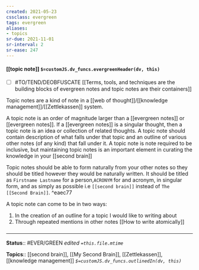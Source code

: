 ```yaml
---
created: 2021-05-23
cssclass: evergreen
tags: evergreen
aliases:
- topics
sr-due: 2021-11-01
sr-interval: 2
sr-ease: 247
---
```


#### [[topic note]] `$=customJS.dv_funcs.evergreenHeader(dv, this)`
- [ ] #TO/TEND/DEOBFUSCATE [[Terms, tools, and techniques are the building blocks of evergreen notes and topic notes are their containers]]

Topic notes are a kind of note in a [[web of thought]]/[[knowledge management]]/[[Zettlekassen]] system.

A topic note is an order of magnitude larger than a [[evergreen notes]] or [[evergreen notes]]. If a [[evergreen notes]] is a singular thought, then a topic note is an idea or collection of related thoughts. A topic note should contain description of what falls under that topic and an outline of various other notes (of any kind) that fall under it. A topic note is note required to be inclusive, but maintaining topic notes is an important element in curating the knowledge in your [[second brain]]

Topic notes should be able to form naturally from your other notes so they should be titled however they would be naturally written. It should be titled as `Firstname Lastname` for a person,`ACRONYM` for and acronym, in singular form, and as simply as possible i.e `[[second brain]]` instead of `The [[Second Brain]]`.  ^eaec77

A topic note can come to be in two ways:
1. In the creation of an outline for a topic I would like to writing about
2. Through repeated mentions in other notes
[[How to write atomically]] 
### <hr class="footnote"/>

**Status**:: #EVER/GREEN 
*edited `=this.file.mtime`*

**Topics**:: [[second brain]], [[My Second Brain]], [[Zettlekassen]], [[knowledge management]]
*`$=customJS.dv_funcs.outlinedIn(dv, this)`*


